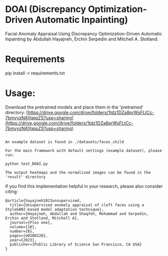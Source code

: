 # DOAI (Discrepancy Optimization-Driven Automatic Inpainting)
Facial Anomaly Appraisal Using Discrepancy Optimization-Driven Automatic Inpainting by Abdullah Hayajneh, Erchin Serpedin and Mitchell A. Stotland.

# Requirements
pip install -r requirements.txt

# Usage:
Download the pretrained models and place them in the 'pretrained' directory:
[https://drive.google.com/drive/folders/1tdz1DZa8prWsFLtCc-7bmvyzNAYqppZS?usp=sharing](https://drive.google.com/drive/folders/1tdz1DZa8prWsFLtCc-7bmvyzNAYqppZS?usp=sharing)
```

An example dataset is found in ./datasets/faces_child

For the main framework with default settings (example dataset), please run:

python test_DOAI.py

The output heatmaps and the normalized images can be found in the 'result' directory
```
If you find this implementation helpful in your research, please also consider citing:
```
@article{hayajneh2023unsupervised,
  title={Unsupervised anomaly appraisal of cleft faces using a StyleGAN2-based model adaptation technique},
  author={Hayajneh, Abdullah and Shaqfeh, Mohammad and Serpedin, Erchin and Stotland, Mitchell A},
  journal={Plos one},
  volume={18},
  number={8},
  pages={e0288228},
  year={2023},
  publisher={Public Library of Science San Francisco, CA USA}
}
